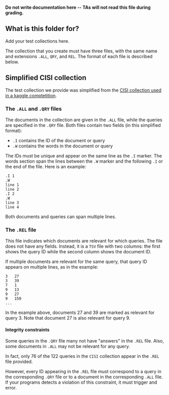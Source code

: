 
**Do not write documentation here -- TAs will not read this file during grading.**

## What is this folder for?

Add your test collections here.

The collection that you create must have three files, with the same name and extensions `.ALL`, `QRY`, and `REL`. The format of each file is described below.


## Simplified CISI collection

The test collection we provide was simplified from the [CISI collection used in a kaggle comptetition](https://www.kaggle.com/datasets/dmaso01dsta/cisi-a-dataset-for-information-retrieval).


### The `.ALL` and `.QRY` files

The documents in the collection are given in the `.ALL` file, while the queries are specified in the `.QRY` file. Both files contain two fields (in this simplified format):
- `.I` contains the ID of the document or query
- `.W` contains the words in the document or query

The IDs must be unique and appear on the same line as the `.I` marker. The words section span the lines between the `.W` marker and the following `.I` or the end of the file. Here is an example:

```
.I 1
.W 
line 1
line 2
.I 2
.W
line 3
line 4
```

Both documents and queries can span multiple lines.

### The `.REL` file

This file indicates which documents are relevant for which queries. The file does not have any fields. Instead, it is a `TSV` file with two columns: the first shows the query ID while the second column shows the document ID. 

If multiple documents are relevant for the same query, that query ID appears on multiple lines, as in the example:

```
3	27
3	39
7	1
9	13
9	27
9	150
...
```

In the example above, documents 27 and 39 are marked as relevant for query 3. Note that document 27 is also relevant for query 9.

#### Integrity constraints

Some queries in the `.QRY` file many not have "answers" in the `.REL` file. Also, some documents in `.ALL` may not be relevant for any query.

In fact, only 76 of the 122 queries in the `CISI` collection appear in the `.REL` file provided.

However, every ID appearing in the `.REL` file must correspond to a query in the corresponding `.QRY` file or to a document in the corresponding `.ALL` file. If your programs detects a violation of this constraint, it must trigger and error.